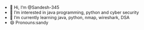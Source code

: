 - 👋 Hi, I’m @Sandesh-345
- 👀 I’m interested in java programming, python and cyber security
- 🌱 I’m currently learning java, python, nmap, wireshark, DSA
- 😄 Pronouns:sandy
<!---
Sandesh-345/Sandesh-345 is a ✨ special ✨ repository because its `README.md` (this file) appears on your GitHub profile.
You can click the Preview link to take a look at your changes.
--->
